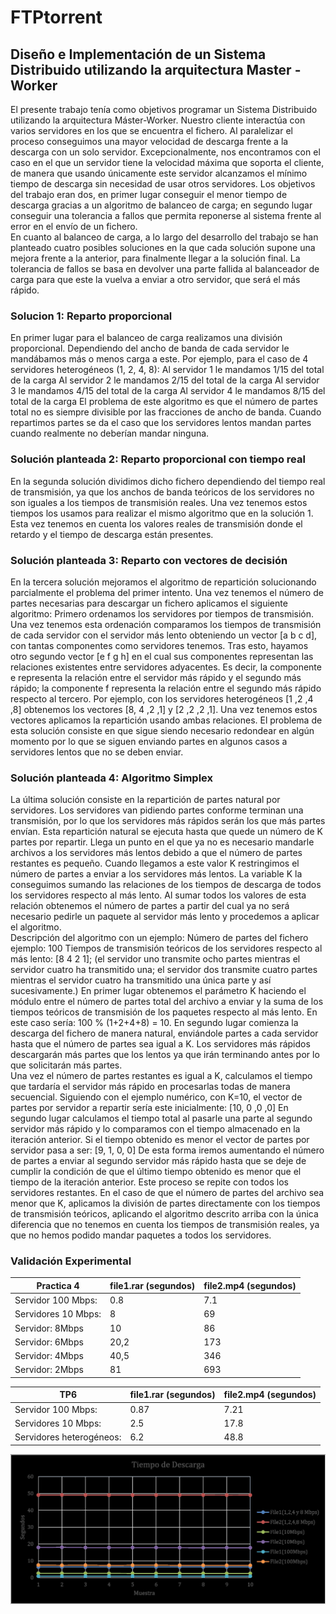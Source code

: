 # FTPtorrent
## Diseño e Implementación de un  Sistema Distribuido utilizando la  arquitectura Master - Worker
El presente trabajo tenía como objetivos programar un Sistema Distribuido utilizando la arquitectura Máster-Worker. Nuestro cliente interactúa con varios servidores en los que se encuentra el fichero. Al paralelizar el proceso conseguimos una mayor velocidad de descarga frente a la descarga con un solo servidor. Excepcionalmente, nos encontramos con el caso en el que un servidor tiene la velocidad máxima que soporta el cliente, de manera que usando únicamente este servidor alcanzamos el mínimo tiempo de descarga sin necesidad de usar otros servidores. 
Los objetivos del trabajo eran dos, en primer lugar conseguir el menor tiempo de descarga gracias a un algoritmo de balanceo de carga; en segundo lugar conseguir una tolerancia a fallos que permita reponerse al sistema frente al error en el envío de un fichero.  
En cuanto al balanceo de carga, a lo largo del desarrollo del trabajo se han planteado cuatro posibles soluciones en la que cada solución supone una mejora frente a la anterior, para finalmente llegar a la solución final. 
La tolerancia de fallos se basa en devolver una parte fallida al balanceador de carga para que este la vuelva a enviar a otro servidor, que será el más rápido. 
### Solucion 1: Reparto proporcional 
En primer lugar para el balanceo de carga realizamos una división proporcional. Dependiendo del ancho de banda de cada servidor le mandábamos más o menos carga a 
este. Por ejemplo, para el caso de 4 servidores heterogéneos (1, 2, 4, 8): 
Al servidor 1 le mandamos 1/15 del total de la carga 
Al servidor 2 le mandamos 2/15 del total de la carga 
Al servidor 3 le mandamos 4/15 del total de la carga 
Al servidor 4 le mandamos 8/15 del total de la carga 
El problema de este algoritmo es que el número de partes total no es siempre divisible por las fracciones de ancho de banda. Cuando repartimos partes se da el caso que los servidores lentos mandan partes cuando realmente no deberían mandar ninguna. 

### Solución planteada 2: Reparto proporcional con tiempo real 
En la segunda solución dividimos dicho fichero dependiendo del tiempo real de transmisión, ya que los anchos de banda teóricos de los servidores no son iguales a los tiempos de transmisión reales. Una vez tenemos estos tiempos los usamos para realizar el mismo algoritmo que en la solución 1. Esta vez tenemos en cuenta los valores reales de transmisión donde el retardo y el tiempo de descarga están presentes. 
 
### Solución planteada 3: Reparto con vectores de decisión 
En la tercera solución mejoramos el algoritmo de repartición solucionando parcialmente el problema del primer intento. Una vez tenemos el número de partes necesarias para descargar un fichero aplicamos el siguiente algoritmo: 
Primero ordenamos los servidores por tiempos de transmisión. Una vez tenemos esta ordenación comparamos los tiempos de transmisión de cada servidor con el servidor más lento obteniendo un vector [a b c d], con tantas componentes como servidores tenemos. Tras esto, hayamos otro segundo vector [e f g h] en el cual sus componentes representan las relaciones existentes entre servidores adyacentes. Es decir, la componente e representa la relación entre el servidor más rápido y el segundo más rápido; la componente f representa la relación entre el segundo más rápido respecto al tercero. 
Por ejemplo, con los servidores heterogéneos [1 ,2 ,4 ,8] obtenemos los vectores      [8, 4 ,2 ,1] y [2 ,2 ,2 ,1]. Una vez tenemos estos vectores aplicamos la repartición usando ambas relaciones. 
El problema de esta solución consiste en que sigue siendo necesario redondear en algún momento por lo que se siguen enviando partes en algunos casos a servidores lentos que no se deben enviar. 

### Solución planteada 4: Algoritmo Simplex 
La última solución consiste en la repartición de partes natural por servidores. Los servidores van pidiendo partes conforme terminan una transmisión, por lo que los servidores más rápidos serán los que más partes envían. Esta repartición natural se ejecuta hasta que quede un número de K partes por repartir. Llega un punto en el que ya no es necesario mandarle archivos a los servidores más lentos debido a que el número de partes restantes es pequeño. Cuando llegamos a este valor K restringimos el número de partes a enviar a los servidores más lentos. La variable K la conseguimos sumando las relaciones de los tiempos de descarga de todos los servidores respecto al más lento. Al sumar todos los valores de esta relación obtenemos el número de partes a partir del cual ya no será necesario pedirle un paquete al servidor más lento y procedemos a aplicar el algoritmo.   
Descripción del algoritmo con un ejemplo: 
Número de partes del fichero ejemplo: 100 
Tiempos de transmisión teóricos de los servidores respecto al más lento: [8 4 2 1]; (el servidor uno transmite ocho partes mientras el servidor cuatro ha transmitido una; el servidor dos transmite cuatro partes mientras el servidor cuatro ha transmitido una única parte y así sucesivamente.) 
En primer lugar obtenemos el parámetro K haciendo el módulo entre el número de partes total del archivo a enviar y la suma de los tiempos teóricos de transmisión de los paquetes respecto al más lento. En este caso sería: 100 % (1+2+4+8) = 10. 
En segundo lugar comienza la descarga del fichero de manera natural, enviándole partes a cada servidor hasta que el número de partes sea igual a K. Los servidores más rápidos descargarán más partes que los lentos ya que irán terminando antes por lo que solicitarán más partes.  
Una vez el número de partes restantes es igual a K, calculamos el tiempo que tardaría el servidor más rápido en procesarlas todas de manera secuencial. Siguiendo con el ejemplo numérico, con K=10, el vector de partes por servidor a repartir sería este inicialmente: 
[10, 0 ,0 ,0] 
En segundo lugar calculamos el tiempo total al pasarle una parte al segundo servidor más rápido y lo comparamos con el tiempo almacenado en la iteración anterior. Si el tiempo obtenido es menor el vector de partes por servidor pasa a ser: 
[9, 1, 0, 0] 
De esta forma iremos aumentando el número de partes a enviar al segundo servidor más rápido hasta que se deje de cumplir la condición de que el último tiempo obtenido es menor que el tiempo de la iteración anterior. Este proceso se repite con todos los servidores restantes. 
En el caso de que el número de partes del archivo sea menor que K, aplicamos la división de partes directamente con los tiempos de transmisión teóricos, aplicando el algoritmo descrito arriba con la única diferencia que no tenemos en cuenta los tiempos de transmisión reales, ya que no hemos podido mandar paquetes a todos los servidores. 
### Validación Experimental 
Practica 4 | file1.rar (segundos) |	file2.mp4 (segundos) 
-----------|----------------------|---------------------
Servidor 100 Mbps: |	0.8 |	7.1 
Servidores 10 Mbps: |	8 |	69 
Servidor: 8Mbps |	10 |	86 
Servidor: 6Mbps |	20,2 |	173 
Servidor: 4Mbps |	40,5 |	346 
Servidor: 2Mbps |	81 |	693 

TP6 |	file1.rar (segundos) |	file2.mp4 (segundos) 
---|----------------------|-----------------------
Servidor 100 Mbps: |	0.87 |	7.21 
Servidores 10 Mbps: |	2.5 |	17.8 
Servidores heterogéneos: |	6.2 |	48.8 

![Grafica de velocidades](https://github.com/IngenieroFiestero/FTPtorrent/blob/master/grafico.jpg)

